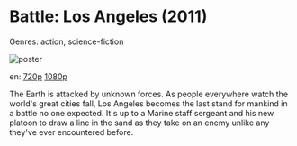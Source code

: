 # Battle: Los Angeles (2011)

Genres: action, science-fiction

![poster](http://image.tmdb.org/t/p/w500/eduBDZvRNGxvqsBgfzxyBgWMKlE.jpg)

en:
  [720p](magnet:?xt=urn:btih:46842FBD8F615680D854046D093E6743C122EE6C&tr=udp://glotorrents.pw:6969/announce&tr=udp://tracker.opentrackr.org:1337/announce&tr=udp://torrent.gresille.org:80/announce&tr=udp://tracker.openbittorrent.com:80&tr=udp://tracker.coppersurfer.tk:6969&tr=udp://tracker.leechers-paradise.org:6969&tr=udp://p4p.arenabg.ch:1337&tr=udp://tracker.internetwarriors.net:1337)
  [1080p](magnet:?xt=urn:btih:464AD96CEFD358D1BA91BBE0810D6EA78060A31F&tr=udp://glotorrents.pw:6969/announce&tr=udp://tracker.opentrackr.org:1337/announce&tr=udp://torrent.gresille.org:80/announce&tr=udp://tracker.openbittorrent.com:80&tr=udp://tracker.coppersurfer.tk:6969&tr=udp://tracker.leechers-paradise.org:6969&tr=udp://p4p.arenabg.ch:1337&tr=udp://tracker.internetwarriors.net:1337)
  


The Earth is attacked by unknown forces. As people everywhere watch the world's great cities fall, Los Angeles becomes the last stand for mankind in a battle no one expected. It's up to a Marine staff sergeant and his new platoon to draw a line in the sand as they take on an enemy unlike any they've ever encountered before.